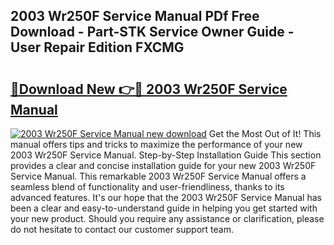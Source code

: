 ## 2003 Wr250F Service Manual PDf Free Download - Part-STK Service Owner Guide - User Repair Edition FXCMG

# <h2><a href="http://bc45052.oget.top/?id=2003+Wr250F+Service+Manual">🔗Download New 👉🔴 2003 Wr250F Service Manual</a></h2>

[![2003 Wr250F Service Manual new download](https://i.imgur.com/5g1atiW.png)](http://bc45052.oget.top/?id=2003+Wr250F+Service+Manual)
Get the Most Out of It! This manual offers tips and tricks to maximize the performance of your new 2003 Wr250F Service Manual. Step-by-Step Installation Guide This section provides a clear and concise installation guide for your new 2003 Wr250F Service Manual. This remarkable 2003 Wr250F Service Manual offers a seamless blend of functionality and user-friendliness, thanks to its advanced features. It's our hope that the 2003 Wr250F Service Manual has been a clear and easy-to-understand guide in helping you get started with your new product. Should you require any assistance or clarification, please do not hesitate to contact our customer support team.
